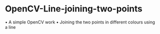 # OpenCV-Line-joining-two-points
• A simple OpenCV work
• Joining the two points in different colours using a line
